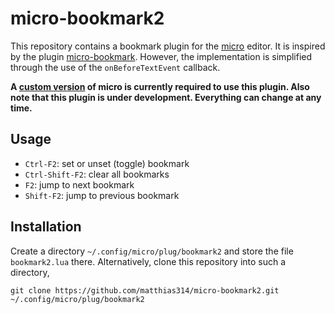 # micro-bookmark2

This repository contains a bookmark plugin
for the [micro](https://github.com/zyedidia/micro) editor.
It is inspired by the plugin [micro-bookmark](https://github.com/haqk/micro-bookmark).
However, the implementation is simplified through the use of
the `onBeforeTextEvent` callback.

**A [custom version](https://github.com/matthias314/micro/tree/m3/onbeforetextevent)
of micro is currently required to use this plugin.
Also note that this plugin is under development. Everything can change at any time.**

## Usage

- `Ctrl-F2`: set or unset (toggle) bookmark
- `Ctrl-Shift-F2`: clear all bookmarks
- `F2`: jump to next bookmark
- `Shift-F2`: jump to previous bookmark

## Installation

Create a directory `~/.config/micro/plug/bookmark2` and store the file `bookmark2.lua` there.
Alternatively, clone this repository into such a directory,
```
git clone https://github.com/matthias314/micro-bookmark2.git ~/.config/micro/plug/bookmark2
```
